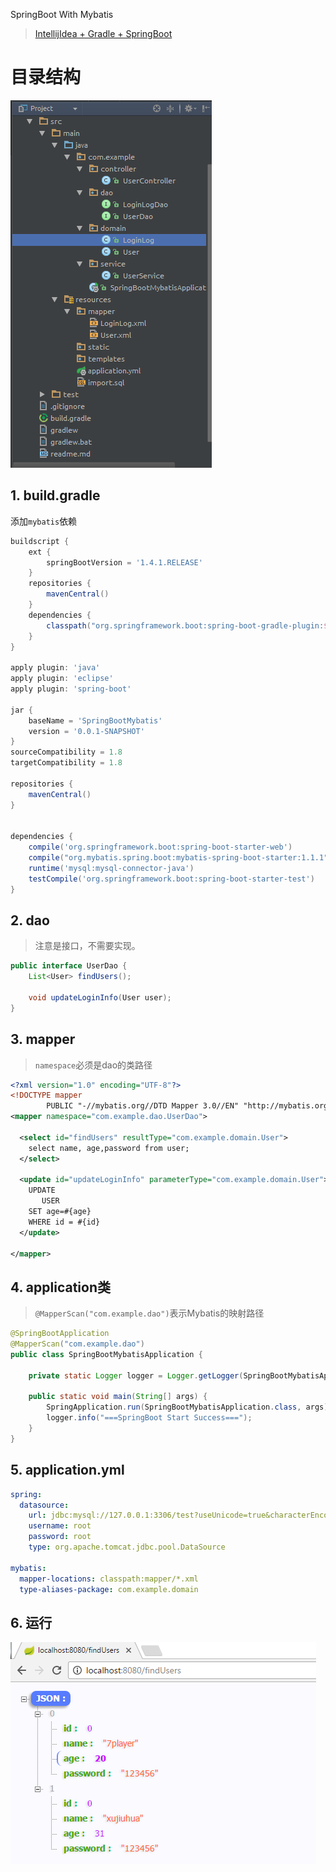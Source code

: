 SpringBoot With Mybatis

> [IntellijIdea + Gradle + SpringBoot](https://github.com/xujiuhua/SpringBootJsp)


# 目录结构

<img src="img/structure.png"/>

## 1. build.gradle
添加`mybatis`依赖
```gradle
buildscript {
	ext {
		springBootVersion = '1.4.1.RELEASE'
	}
	repositories {
		mavenCentral()
	}
	dependencies {
		classpath("org.springframework.boot:spring-boot-gradle-plugin:${springBootVersion}")
	}
}

apply plugin: 'java'
apply plugin: 'eclipse'
apply plugin: 'spring-boot'

jar {
	baseName = 'SpringBootMybatis'
	version = '0.0.1-SNAPSHOT'
}
sourceCompatibility = 1.8
targetCompatibility = 1.8

repositories {
	mavenCentral()
}


dependencies {
	compile('org.springframework.boot:spring-boot-starter-web')
	compile("org.mybatis.spring.boot:mybatis-spring-boot-starter:1.1.1")
	runtime('mysql:mysql-connector-java')
	testCompile('org.springframework.boot:spring-boot-starter-test')
}

```

## 2. dao

> 注意是接口，不需要实现。

```java
public interface UserDao {
    List<User> findUsers();

    void updateLoginInfo(User user);
}
```

## 3. mapper

> `namespace`必须是dao的类路径

```xml
<?xml version="1.0" encoding="UTF-8"?>
<!DOCTYPE mapper
        PUBLIC "-//mybatis.org//DTD Mapper 3.0//EN" "http://mybatis.org/dtd/mybatis-3-mapper.dtd">
<mapper namespace="com.example.dao.UserDao">

  <select id="findUsers" resultType="com.example.domain.User">
    select name, age,password from user;
  </select>

  <update id="updateLoginInfo" parameterType="com.example.domain.User">
    UPDATE
       USER
    SET age=#{age}
    WHERE id = #{id}
  </update>

</mapper>
```

## 4. application类

> `@MapperScan("com.example.dao")`表示Mybatis的映射路径

```java
@SpringBootApplication
@MapperScan("com.example.dao")
public class SpringBootMybatisApplication {

    private static Logger logger = Logger.getLogger(SpringBootMybatisApplication.class);

    public static void main(String[] args) {
        SpringApplication.run(SpringBootMybatisApplication.class, args);
        logger.info("===SpringBoot Start Success===");
    }
}

```

## 5. application.yml

```yml
spring:
  datasource:
    url: jdbc:mysql://127.0.0.1:3306/test?useUnicode=true&characterEncoding=utf8&zeroDateTimeBehavior=convertToNull
    username: root
    password: root
    type: org.apache.tomcat.jdbc.pool.DataSource

mybatis:
  mapper-locations: classpath:mapper/*.xml
  type-aliases-package: com.example.domain
```

## 6. 运行

<img src="img/result.png"/>




